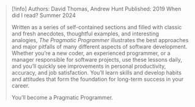 > [!info]
> Authors: David Thomas, Andrew Hunt
> Published: 2019
> When did I read? Summer 2024
> 
> Written as a series of self-contained sections and filled with classic and fresh anecdotes, thoughtful examples, and interesting analogies, _The Pragmatic Programmer_ illustrates the best approaches and major pitfalls of many different aspects of software development. Whether you’re a new coder, an experienced programmer, or a manager responsible for software projects, use these lessons daily, and you’ll quickly see improvements in personal productivity, accuracy, and job satisfaction. You’ll learn skills and develop habits and attitudes that form the foundation for long-term success in your career.
> 
> You’ll become a Pragmatic Programmer. 